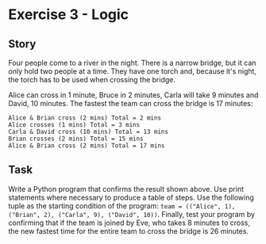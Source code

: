 # Exercise 3 - Logic

## Story

Four people come to a river in the night. There is a narrow bridge, but it can only hold two people at a time. They have one torch and, because it's night, the torch has to be used when crossing the bridge.

Alice can cross in 1 minute, Bruce in 2 minutes, Carla will take 9 minutes and David, 10 minutes. The fastest the team can cross the bridge is 17 minutes:

~~~
Alice & Brian cross (2 mins) Total = 2 mins        
Alice crosses (1 mins) Total = 3 mins
Carla & David cross (10 mins) Total = 13 mins      
Brian crosses (2 mins) Total = 15 mins
Alice & Brian cross (2 mins) Total = 17 mins  
~~~

## Task

Write a Python program that confirms the result shown above. Use print statements where necessary to produce a table of steps. Use the following tuple as the starting condition of the program: `team = (("Alice", 1), ("Brian", 2), ("Carla", 9), ("David", 10))`. Finally, test your program by confirming that if the team is joined by Eve, who takes 8 minutes to cross, the new fastest time for the entire team to cross the bridge is 26 minutes.